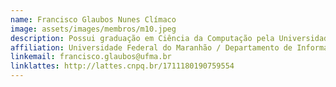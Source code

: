 ```yaml
---
name: Francisco Glaubos Nunes Clímaco
image: assets/images/membros/m10.jpeg
description: Possui graduação em Ciência da Computação pela Universidade Federal do Tocantins (2013), mestrado em Computação pela Universidade Federal Fluminense (2015) e doutorado em Engenharia de Sistemas e Computação pela Universidade Federal do Rio de Janeiro (2020). Atualmente é professor adjunto da Universidade Federal do Maranhão. Tem experiência na área de Ciência da Computação, com ênfase em Pesquisa Operacional, atuando principalmente nos seguintes temas: Otimização, Programação Linear e Não-Linear, Modelagem Matemática, Logística, e Transportes.
affiliation: Universidade Federal do Maranhão / Departamento de Informática
linkemail: francisco.glaubos@ufma.br
linklattes: http://lattes.cnpq.br/1711180190759554
---
```



